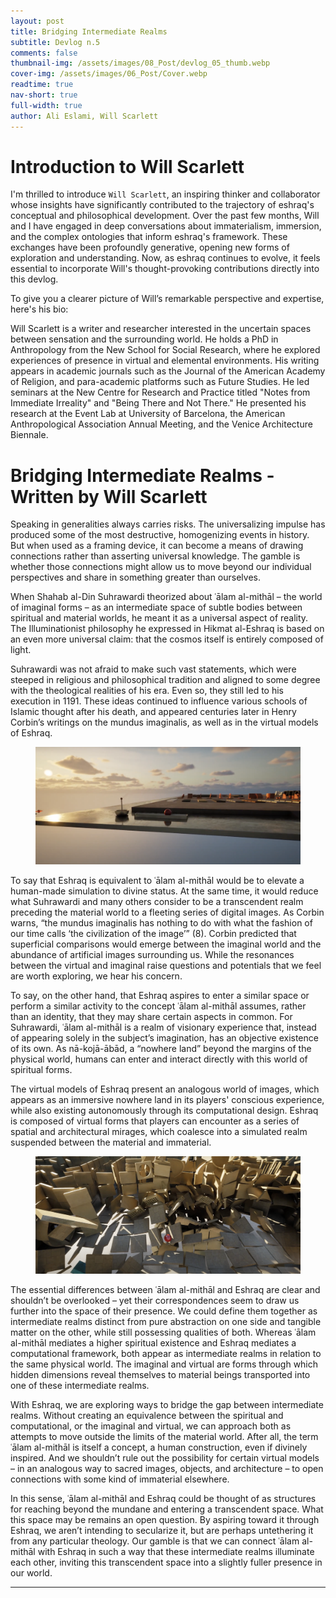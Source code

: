 ```yaml
---
layout: post
title: Bridging Intermediate Realms
subtitle: Devlog n.5
comments: false
thumbnail-img: /assets/images/08_Post/devlog_05_thumb.webp
cover-img: /assets/images/06_Post/Cover.webp
readtime: true
nav-short: true
full-width: true
author: Ali Eslami, Will Scarlett
---
```



# Introduction to Will Scarlett

I'm thrilled to introduce `Will Scarlett`, an inspiring thinker and collaborator whose insights have significantly contributed to the trajectory of eshraq's conceptual and philosophical development. Over the past few months, Will and I have engaged in deep conversations about immaterialism, immersion, and the complex ontologies that inform eshraq's framework. These exchanges have been profoundly generative, opening new forms of exploration and understanding. Now, as eshraq continues to evolve, it feels essential to incorporate Will's thought-provoking contributions directly into this devlog.

To give you a clearer picture of Will’s remarkable perspective and expertise, here's his bio:

Will Scarlett is a writer and researcher interested in the uncertain spaces between sensation and the surrounding world. He holds a PhD in Anthropology from the New School for Social Research, where he explored experiences of presence in virtual and elemental environments. His writing appears in academic journals such as the Journal of the American Academy of Religion, and para-academic platforms such as Future Studies. He led seminars at the New Centre for Research and Practice titled "Notes from Immediate Irreality" and "Being There and Not There." He presented his research at the Event Lab at University of Barcelona, the American Anthropological Association Annual Meeting, and the Venice Architecture Biennale.


# Bridging Intermediate Realms - Written by Will Scarlett
Speaking in generalities always carries risks. The universalizing impulse has produced some of the most destructive, homogenizing events in history. But when used as a framing device, it can become a means of drawing connections rather than asserting universal knowledge. The gamble is whether those connections might allow us to move beyond our individual perspectives and share in something greater than ourselves. 

When Shahab al-Din Suhrawardi theorized about ʿālam al-mithāl – the world of imaginal forms – as an intermediate space of subtle bodies between spiritual and material worlds, he meant it as a universal aspect of reality. The Illuminationist philosophy he expressed in Hikmat al-Eshraq is based on an even more universal claim: that the cosmos itself is entirely composed of light. 

Suhrawardi was not afraid to make such vast statements, which were steeped in religious and philosophical tradition and aligned to some degree with the theological realities of his era. Even so, they still led to his execution in 1191. These ideas continued to influence various schools of Islamic thought after his death, and appeared centuries later in Henry Corbin’s writings on the mundus imaginalis, as well as in the virtual models of Eshraq. 

<figure align="center">
    <img src="\assets\images\08_Post\devlog_05_A.png" alt="">
    <figcaption><i><center></center></i></figcaption>
</figure>

To say that Eshraq is equivalent to ʿālam al-mithāl would be to elevate a human-made simulation to divine status. At the same time, it would reduce what Suhrawardi and many others consider to be a transcendent realm preceding the material world to a fleeting series of digital images. As Corbin warns, “the mundus imaginalis has nothing to do with what the fashion of our time calls ‘the civilization of the image’” (8). Corbin predicted that superficial comparisons would emerge between the imaginal world and the abundance of artificial images surrounding us. While the resonances between the virtual and imaginal raise questions and potentials that we feel are worth exploring, we hear his concern. 

To say, on the other hand, that Eshraq aspires to enter a similar space or perform a similar activity to the concept ʿālam al-mithāl assumes, rather than an identity, that they may share certain aspects in common. For Suhrawardi, ʿālam al-mithāl is a realm of visionary experience that, instead of appearing solely in the subject’s imagination, has an objective existence of its own. As nā-kojā-ābād, a “nowhere land” beyond the margins of the physical world, humans can enter and interact directly with this world of spiritual forms. 

The virtual models of Eshraq present an analogous world of images, which appears as an immersive nowhere land in its players' conscious experience, while also existing autonomously through its computational design. Eshraq is composed of virtual forms that players can encounter as a series of spatial and architectural mirages, which coalesce into a simulated realm suspended between the material and immaterial. 

<figure align="center">
    <img src="\assets\images\08_Post\devlog_05_B.png" alt="">
    <figcaption><i><center></center></i></figcaption>
</figure>

The essential differences between ʿālam al-mithāl and Eshraq are clear and shouldn’t be overlooked – yet their correspondences seem to draw us further into the space of their presence. We could define them together as intermediate realms distinct from pure abstraction on one side and tangible matter on the other, while still possessing qualities of both. Whereas ʿālam al-mithāl mediates a higher spiritual existence and Eshraq mediates a computational framework, both appear as intermediate realms in relation to the same physical world. The imaginal and virtual are forms through which hidden dimensions reveal themselves to material beings transported into one of these intermediate realms. 

With Eshraq, we are exploring ways to bridge the gap between intermediate realms. Without creating an equivalence between the spiritual and computational, or the imaginal and virtual, we can approach both as attempts to move outside the limits of the material world. After all, the term ʿālam al-mithāl is itself a concept, a human construction, even if divinely inspired. And we shouldn’t rule out the possibility for certain virtual models – in an analogous way to sacred images, objects, and architecture – to open connections with some kind of immaterial elsewhere. 

In this sense, ʿālam al-mithāl and Eshraq could be thought of as structures for reaching beyond the mundane and entering a transcendent space. What this space may be remains an open question. By aspiring toward it through Eshraq, we aren’t intending to secularize it, but are perhaps untethering it from any particular theology. Our gamble is that we can connect ʿālam al-mithāl with Eshraq in such a way that these intermediate realms illuminate each other, inviting this transcendent space into a slightly fuller presence in our world.



---
